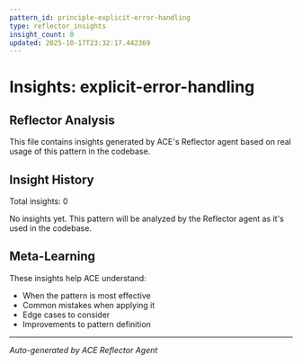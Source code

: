 ```yaml
---
pattern_id: principle-explicit-error-handling
type: reflector_insights
insight_count: 0
updated: 2025-10-17T23:32:17.442369
---
```

# Insights: explicit-error-handling

## Reflector Analysis

This file contains insights generated by ACE's Reflector agent based on real usage of this pattern in the codebase.

## Insight History

Total insights: 0

No insights yet. This pattern will be analyzed by the Reflector agent as it's used in the codebase.

## Meta-Learning

These insights help ACE understand:
- When the pattern is most effective
- Common mistakes when applying it
- Edge cases to consider
- Improvements to pattern definition

---

*Auto-generated by ACE Reflector Agent*
